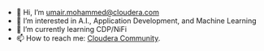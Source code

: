 - 👋 Hi, I’m  umair.mohammed@cloudera.com
- 👀 I’m interested in A.I., Application Development, and Machine Learning
- 🌱 I’m currently learning CDP/NiFi
- 📫 How to reach me: [Cloudera Community](https://community.cloudera.com/t5/user/viewprofilepage/user-id/98584).

